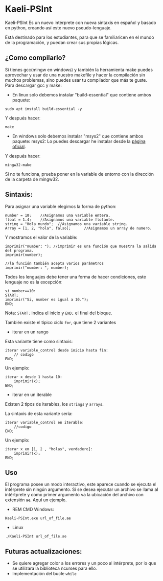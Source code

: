 # Kaeli-PSInt

Kaeli-PSInt Es un nuevo intérprete con nueva sintaxis en español y basado en python, creando así este nuevo pseudo-lenguaje.<br>

Está destinado para los estudiantes, para que se familiaricen en el mundo de la programación, y puedan crear sus propias lógicas.
## ¿Como compilarlo?

Si tienes gcc(mingw en windows) y también la herramienta make puedes aprovechar y usar de una nuestro makefile y hacer la compilación sin muchos problemas, sino puedes usar tu compilador que más te guste.<br/>
Para descargar gcc y make:
- En linux solo debemos instalar "build-essential" que contiene ambos paquete:
```
sudo apt install build-essential -y
```
Y después hacer:

```
make
```
- En windows solo debemos instalar "msys2" que contiene ambos paquete:
msys2: Lo puedes descargar he instalar desde la [página oficial](https://www.mingw-w64.org/downloads/#msys2).<br/>

Y después hacer:
```
mingw32-make
```
Si no te funciona, prueba poner en la variable de entorno con la dirección de la carpeta de mingw32.
## Sintaxis:

Para asignar una variable elegimos la forma de python:
```lang-python
number = 10;    //Asignamos una variable entera.
float = 1.4;    //Asignamos una variable flotante.
string = "Hola mundo";  //Asignamos una variable string.
Array = [1, 2, "hola", falso];      //Asignamos un array de numero.
```
Y mostramos el valor de la variable:
```
imprimir("number: "); //imprimir es una función que muestra la salida del programa.
imprimir(number);

//la función también acepta varios parámetros
imprimir("number: ", number);
```
Todos los lenguajes debe tener una forma de hacer condiciones, este lenguaje no es la excepción:
```
si number==10:
START;
imprimir("Si, number es igual a 10.");
END;
```
Nota: `START;` indica el inicio y `END;` el final del bloque.

También existe el típico ciclo `for`, que tiene 2 variantes

* iterar en un rango

Esta variante tiene como sintaxis:

```
iterar variable_control desde inicio hasta fin:
    // codigo
END;
```
Un ejemplo:
```
iterar x desde 1 hasta 10:
    imprimir(x);
END;
```

* iterar en un iterable

Existen 2 tipos de iterables, los `strings` y `arrays`.

La sintaxis de esta variante sería:

```
iterar variable_control en iterable:
    //codigo
END;
```
Un ejemplo:
```
iterar x en [1, 2 , "holas", verdadero]:
    imprimir(x);
END;
```

## Uso
El programa posee un modo interactivo, este aparece cuando se ejecuta el intérprete sin ningún argumento. Si se desea ejecutar un archivo se llama al intértprete y como primer argumento va la ubicación del archivo con extensión `ae`. Aquí un ejemplo.

* REM CMD Windows:
```
Kaeli-PSInt.exe url_of_file.ae
```

* Linux
```
./Kaeli-PSInt url_of_file.ae
```

## Futuras actualizaciones:
* Se quiere agregar color a los errores y un poco al intérprete, por lo que se utilizara la biblioteca ncurses para ello.
* Implementación del bucle `while`
